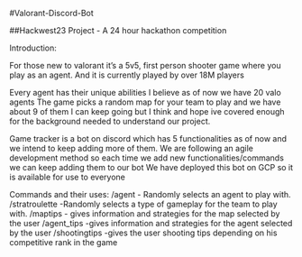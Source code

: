 #Valorant-Discord-Bot

##Hackwest23 Project - A 24 hour hackathon competition


Introduction:

For those new to valorant it’s a 5v5, first person shooter game where you play as an agent. And it is currently played by over 18M players

Every agent has their unique abilities I believe as of now we have 20 valo agents The game picks a random map for your team to play and we have about 9 of them I can keep going but I think and hope ive covered enough for the background needed to understand our project.

Game tracker is a bot on discord which has 5 functionalities as of now and we intend to keep adding more of them. We are following an agile development method so each time we add new functionalities/commands we can keep adding them to our bot We have deployed this bot on GCP so it is available for use to everyone

Commands and their uses: /agent - Randomly selects an agent to play with. /stratroulette -Randomly selects a type of gameplay for the team to play with. /maptips - gives information and strategies for the map selected by the user /agent_tips -gives information and strategies for the agent selected by the user /shootingtips -gives the user shooting tips depending on his competitive rank in the game
